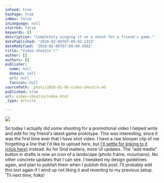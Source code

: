 ```yaml
---
inFeed: true
hasPage: true
inNav: false
inLanguage: null
starred: false
keywords: []
description: "Completely winging it on a shoot for a friend's game."
datePublished: '2016-02-06T07:09:42.132Z'
dateModified: '2016-02-06T07:09:00.496Z'
title: "Video shootin'!"
author: []
authors: []
publisher:
  name: null
  domain: null
  url: null
  favicon: null
sourcePath: _posts/2016-02-06-video-shootin.md
published: true
url: video-shootin/index.html
_type: Article

---
```

![](https://the-grid-user-content.s3-us-west-2.amazonaws.com/22dd8e9b-4d01-4a34-aba2-ae3e822839ef.JPG)

So today I actually did some shooting for a promotional video I helped write and edit for my friend's latest game prototype. This was interesting, since it was the first time ever that I have shot video. I have a raw blooper clip of me forgetting a line that I'd like to upload here, but [I'll settle for linking to it (click here)][0] instead. As for Grid matters, more UI updates. The "add media" button in drafts is now an icon of a landscape (photo frame, mountains). No other concrete updates that I can see. I tweaked my design guidelines again, and plan to publish them when I publish this post. I'll probably edit this text again if I wind up not liking it and reverting to my previous setup. 'Til next time, folks!

[0]: https://www.instagram.com/p/BBbym2hRlSH/?taken-by=al3xcole
